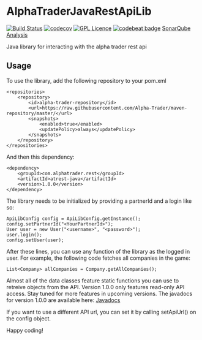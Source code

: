 # AlphaTraderJavaRestApiLib
[![Build Status](https://travis-ci.org/Alpha-Trader/AlphaTraderJavaRestApiLib.svg?branch=master)](https://travis-ci.org/Alpha-Trader/AlphaTraderJavaRestApiLib) [![codecov](https://codecov.io/gh/Alpha-Trader/AlphaTraderJavaRestApiLib/branch/master/graph/badge.svg)](https://codecov.io/gh/Alpha-Trader/AlphaTraderJavaRestApiLib)
 [![GPL Licence](https://badges.frapsoft.com/os/gpl/gpl.png?v=103)](https://opensource.org/licenses/GPL-3.0/) [![codebeat badge](https://codebeat.co/badges/b3389414-f450-454b-9f19-2031ecbfe911)](https://codebeat.co/projects/github-com-alpha-trader-alphatraderjavarestapilib) [SonarQube Analysis](https://sonarqube.com/dashboard?id=com.alphatrader.rest%3Ajava-lib "Sonarqube")

Java library for interacting with the alpha trader rest api

## Usage
To use the library, add the following repository to your pom.xml

    <repositories>
        <repository>
            <id>alpha-trader-repository</id>
            <url>https://raw.githubusercontent.com/Alpha-Trader/maven-repository/master/</url>
            <snapshots>
                <enabled>true</enabled>
                <updatePolicy>always</updatePolicy>
            </snapshots>
        </repository>
    </repositories>
    
And then this dependency:

    <dependency>                                                                
        <groupId>com.alphatrader.rest</groupId>                                                  
        <artifactId>atrest-java</artifactId>                                            
        <version>1.0.0</version>                                                   
    </dependency>

The library needs to be initialized by providing a partnerId and a login like so:

    ApiLibConfig config = ApiLibConfig.getInstance();
    config.setPartnerId("<YourPartnerId>");
    User user = new User("<username>", "<password>");
    user.login();
    config.setUser(user);
    
After these lines, you can use any function of the library as the logged in user. For example, the following code fetches all companies in the game:

    List<Company> allCompanies = Company.getAllCompanies();

Almost all of the data classes feature static functions you can use to retreive objects from the API. Version 1.0.0 only features read-only API access. Stay tuned for more features in upcoming versions. The javadocs for version 1.0.0 are available here: [Javadocs](https://alpha-trader.github.io/AlphaTraderJavaRestApiLib/)

If you want to use a different API url, you can set it by calling setApiUrl() on the config object.

Happy coding!

